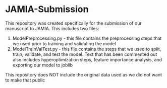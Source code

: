 # JAMIA-Submission

This repository was created specifically for the submission of our manuscript to JAMIA. This includes two files: 

1. ModelPreprocessing.py - this file contains the preprocessing steps that we used prior to training and validating the model
2. ModelTrainValTest.py - this file contains the steps that we used to split, train, validate, and test the model. Text that has been commented out also includes hyperoptimization steps, feature importance analysis, and exporting our model to joblib

This repository does NOT include the original data used as we did not want to make that public

